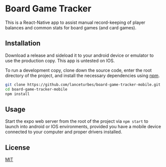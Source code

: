 # Board Game Tracker

This is a React-Native app to assist manual record-keeping of player balances and common stats for board games (and card games).

## Installation

Download a release and sideload it to your android device or emulator to use the production copy. This app is untested on IOS.

To run a development copy, clone down the source code, enter the root directory of the project, and install the necessary dependencies using [npm](https://docs.npmjs.com/downloading-and-installing-node-js-and-npm).

```bash
git clone https://github.com/lanceturbes/board-game-tracker-mobile.git
cd board-game-tracker-mobile
npm install
```

## Usage

Start the expo web server from the root of the project via `npm start` to launch into android or IOS environments, provided you have a mobile device connected to your computer and proper drivers installed.

## License
[MIT](https://choosealicense.com/licenses/mit/)
